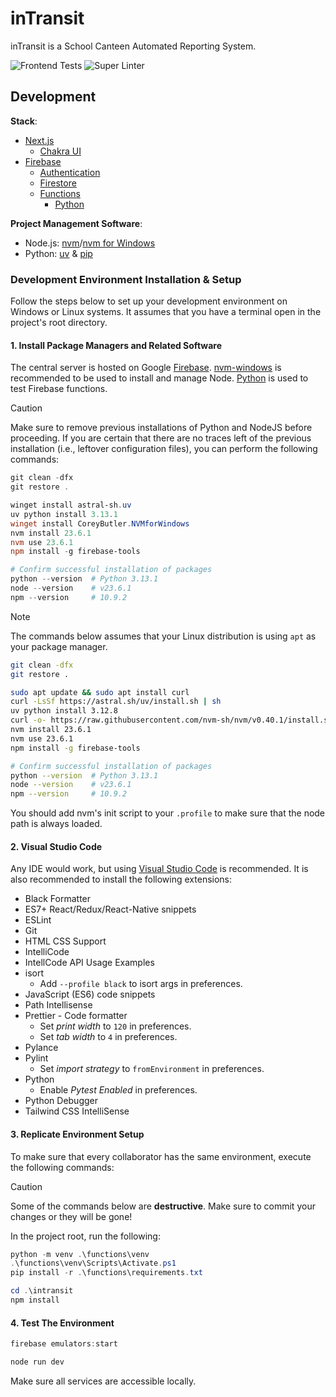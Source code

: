 # inTransit

inTransit is a School Canteen Automated Reporting System.

![Frontend Tests](https://github.com/Chris1320/inTransit/actions/workflows/frontend.yml/badge.svg)
![Super Linter](https://github.com/Chris1320/inTransit/actions/workflows/super-linter.yml/badge.svg)

## Development

**Stack**:

- [Next.js](https://nextjs.org/)
  - [Chakra UI](https://www.chakra-ui.com/)
- [Firebase](https://firebase.google.com/)
  - [Authentication](https://firebase.google.com/docs/auth)
  - [Firestore](https://firebase.google.com/docs/firestore)
  - [Functions](https://firebase.google.com/docs/functions)
    - [Python](https://www.python.org/)

**Project Management Software**:

- Node.js: [nvm](https://github.com/nvm-sh/nvm)/[nvm for Windows](https://github.com/coreybutler/nvm-windows)
- Python: [uv](https://astral.sh/uv) & [pip](https://pip.pypa.io/en/stable/)

### Development Environment Installation & Setup

Follow the steps below to set up your development environment on Windows or Linux
systems. It assumes that you have a terminal open in the project's root directory.

#### 1. Install Package Managers and Related Software

The central server is hosted on Google [Firebase](https://firebase.google.com/).
[nvm-windows](https://github.com/coreybutler/nvm-windows) is recommended to be
used to install and manage Node. [Python](https://python.org/) is used to test
Firebase functions.

> [!CAUTION]
> Make sure to remove previous installations of Python and NodeJS before
> proceeding. If you are certain that there are no traces left of the previous
> installation (i.e., leftover configuration files), you can perform the
> following commands:

```powershell
git clean -dfx
git restore .

winget install astral-sh.uv
uv python install 3.13.1
winget install CoreyButler.NVMforWindows
nvm install 23.6.1
nvm use 23.6.1
npm install -g firebase-tools

# Confirm successful installation of packages
python --version  # Python 3.13.1
node --version    # v23.6.1
npm --version     # 10.9.2
```

> [!NOTE]
> The commands below assumes that your Linux distribution is using `apt` as your
> package manager.

```bash
git clean -dfx
git restore .

sudo apt update && sudo apt install curl
curl -LsSf https://astral.sh/uv/install.sh | sh
uv python install 3.12.8
curl -o- https://raw.githubusercontent.com/nvm-sh/nvm/v0.40.1/install.sh | bash
nvm install 23.6.1
nvm use 23.6.1
npm install -g firebase-tools

# Confirm successful installation of packages
python --version  # Python 3.13.1
node --version    # v23.6.1
npm --version     # 10.9.2
```

You should add nvm's init script to your `.profile` to make sure that the node
path is always loaded.

#### 2. Visual Studio Code

Any IDE would work, but using [Visual Studio Code](https://code.visualstudio.com/)
is recommended. It is also recommended to install the following extensions:

- Black Formatter
- ES7+ React/Redux/React-Native snippets
- ESLint
- Git
- HTML CSS Support
- IntelliCode
- IntellCode API Usage Examples
- isort
  - Add `--profile black` to isort args in preferences.
- JavaScript (ES6) code snippets
- Path Intellisense
- Prettier - Code formatter
  - Set _print width_ to `120` in preferences.
  - Set _tab width_ to `4` in preferences.
- Pylance
- Pylint
  - Set _import strategy_ to `fromEnvironment` in preferences.
- Python
  - Enable _Pytest Enabled_ in preferences.
- Python Debugger
- Tailwind CSS IntelliSense

#### 3. Replicate Environment Setup

To make sure that every collaborator has the same environment, execute the
following commands:

> [!CAUTION]
> Some of the commands below are **destructive**. Make sure to commit your
> changes or they will be gone!

In the project root, run the following:

```powershell
python -m venv .\functions\venv
.\functions\venv\Scripts\Activate.ps1
pip install -r .\functions\requirements.txt

cd .\intransit
npm install
```

#### 4. Test The Environment

```powershell
firebase emulators:start
```

```powershell
node run dev
```

Make sure all services are accessible locally.
